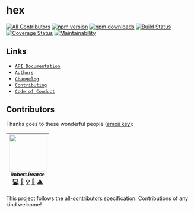 # hex
[![All Contributors](https://img.shields.io/badge/all_contributors-1-orange.svg?style=flat-square)](#contributors)
[![npm version](https://img.shields.io/npm/v/@rpearce/hex.svg)](https://www.npmjs.com/package/@rpearce/hex) [![npm downloads](https://img.shields.io/npm/dt/@rpearce/hex.svg)](https://www.npmjs.com/package/@rpearce/hex) [![Build Status](https://travis-ci.org/rpearce/hex.svg?branch=master)](https://travis-ci.org/rpearce/hex) [![Coverage Status](https://coveralls.io/repos/github/rpearce/hex/badge.svg?branch=master)](https://coveralls.io/github/rpearce/hex?branch=master) [![Maintainability](https://api.codeclimate.com/v1/badges/8e4debef4b9f0e8acd6e/maintainability)](https://codeclimate.com/github/rpearce/hex/maintainability)

## Links
* [`API Documentation`](./API.md)
* [`Authors`](./AUTHORS.md)
* [`Changelog`](./CHANGELOG.md)
* [`Contributing`](./CONTRIBUTING.md)
* [`Code of Conduct`](./CODE_OF_CONDUCT.md)

## Contributors

Thanks goes to these wonderful people ([emoji key](https://github.com/kentcdodds/all-contributors#emoji-key)):

<!-- ALL-CONTRIBUTORS-LIST:START - Do not remove or modify this section -->
<!-- prettier-ignore -->
| [<img src="https://avatars2.githubusercontent.com/u/592876?v=4" width="100px;"/><br /><sub><b>Robert Pearce</b></sub>](https://robertwpearce.com)<br />[💻](https://github.com/rpearce/hex/commits?author=rpearce "Code") [📖](https://github.com/rpearce/hex/commits?author=rpearce "Documentation") [💡](#example-rpearce "Examples") [🤔](#ideas-rpearce "Ideas, Planning, & Feedback") [⚠️](https://github.com/rpearce/hex/commits?author=rpearce "Tests") |
| :---: |
<!-- ALL-CONTRIBUTORS-LIST:END -->

This project follows the [all-contributors](https://github.com/kentcdodds/all-contributors) specification. Contributions of any kind welcome!
